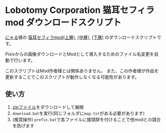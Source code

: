 # Lobotomy Corporation 猫耳セフィラmod ダウンロードスクリプト

[にゃる](https://www.pixiv.net/users/632978)様の
[猫耳セフィラmod(上層)](https://www.pixiv.net/artworks/69098503),
[(中層)](https://www.pixiv.net/artworks/69126259),
[(下層)](https://www.pixiv.net/artworks/69127854)
のダウンロードスクリプトです。

Pixivからの画像ダウンロードとModとして導入するためのファイル名変更を自動で行います。

このスクリプトはMod作者様とは関係ありません。
また、この作者様が作品を更新することでこのスクリプトが動作しなくなる可能性があります。

## 使い方
1. [zipファイル](https://github.com/kairi003/lobotomy_corp_cat_sephirah_dl/archive/refs/heads/master.zip)をダウンロードして展開
1. `download.bat`を実行(同じフォルダに`map.txt`がある必要があります)
1. (推奨操作) `prefix.bat`で各ファイルに接頭辞を付けることで他modとの競合を防げます
